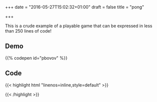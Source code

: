 +++
date = "2016-05-27T15:02:32+01:00"
draft = false
title = "pong"

+++

This is a crude example of a playable game that can be expressed in less than 250 lines of code!

## Demo

{{% codepen id="pbovov" %}}

## Code

{{< highlight html "linenos=inline,style=default" >}}
<!DOCTYPE html>
<html>
<body>
  <canvas id="game"> </canvas>
  <script type="text/javascript">
    var game = (function() {
      var Width = 800, Height = 450;
      var canvas = document.getElementById("game");
      var FPS = 1000 / 60;
      canvas.width = Width;
      canvas.height = Height;
      canvas.setAttribute('tabindex', 1);
      var ctx = canvas.getContext("2d");

      var BG = {
        Color: '#333',
        Paint: function() {
          ctx.fillStyle = this.Color;
          ctx.fillRect(0, 0, Width, Height);
        }
      };

      var Ball = { Radius: 5, Color: '#999', X: 0, Y: 0, VelX: 0, VelY: 0 };
      Ball.Paint = function() {
        ctx.beginPath();
        ctx.fillStyle = this.Color;
        ctx.arc(this.X, this.Y, this.Radius, 0, Math.PI * 2, false);
        ctx.fill();
        this.Update();
      };
      Ball.Update = function() {
        this.X += this.VelX;
        this.Y += this.VelY;
      };
      Ball.Reset = function() {
        this.X = Width / 2;
        this.Y = Height / 2;
        this.VelX = (!!Math.round(Math.random() * 1) ? 1.5 : -1.5);
        this.VelY = (!!Math.round(Math.random() * 1) ? 1.5 : -1.5);
      };

      function Paddle(position) {
        this.Color = '#999';
        this.Width = 5;
        this.Height = 100;
        this.X = 0;
        this.Y = Height / 2 - this.Height / 2;
        this.Score = 0;
        if (position == 'left')
          this.X = 0;
        else this.X = Width - this.Width;
        this.Paint = function() {
          ctx.fillStyle = this.Color;
          ctx.fillRect(this.X, this.Y, this.Width, this.Height);
          ctx.fillStyle = this.Color;
          ctx.font = "normal 10pt Calibri";
          if (position == 'left') {
            ctx.textAlign = "left";
            ctx.fillText("score: " + Player.Score, 10, 10);
          } else {
            ctx.textAlign = "right";
            ctx.fillText("score: " + Computer.Score, Width - 10, 10);
          }
        };
        this.IsCollision = function() {
          if (Ball.X - Ball.Radius > this.Width + this.X || this.X > Ball.Radius * 2 + Ball.X - Ball.Radius)
            return false;
          if (Ball.Y - Ball.Radius > this.Height + this.Y || this.Y > Ball.Radius * 2 + Ball.Y - Ball.Radius)
            return false;
          return true;
        };
      };

      window.requestAnimFrame = (function() {
        return window.requestAnimationFrame || window.webkitRequestAnimationFrame || window.mozRequestAnimationFrame || window.oRequestAnimationFrame || window.msRequestAnimationFrame || function(callback) {
          return window.setTimeout(callback, FPS);
        };
      })();
      window.cancelRequestAnimFrame = (function() {
        return window.cancelAnimationFrame || window.webkitCancelRequestAnimationFrame || window.mozCancelRequestAnimationFrame || window.oCancelRequestAnimationFrame || window.msCancelRequestAnimationFrame || clearTimeout
      })();

      var Computer = new Paddle();
      var Player = new Paddle('left');

      function Paint() {
        ctx.beginPath();
        BG.Paint();
        Computer.Paint();
        Player.Paint();
        Ball.Paint();
      }

      function MouseMove(e) {
        Player.Y = e.pageY - Player.Height / 2;
      }
      canvas.addEventListener("mousemove", MouseMove, true);

      function Loop() {
        init = requestAnimFrame(Loop);
        Paint();
        if (Player.IsCollision() || Computer.IsCollision()) {
          Ball.VelX = Ball.VelX * -1;
          Ball.VelX += (Ball.VelX > 0 ? 0.5 : -0.5);
          if (Math.abs(Ball.VelX) > Ball.Radius * 1.5)
            Ball.VelX = (Ball.VelX > 0 ? Ball.Radius * 1.5 : Ball.Radius * -1.5);
        }
        if (Ball.Y - Ball.Radius < 0 || Ball.Y + Ball.Radius > Height)
          Ball.VelY = Ball.VelY * -1;
        if (Ball.X - Ball.Radius <= 0) {
          Computer.Score++;
          Ball.Reset();
        } else if (Ball.X + Ball.Radius > Width) {
          Player.Score++;
          Ball.Reset();
        }
        if (Computer.Score === 10)
          GameOver(false);
        else if (Player.Score === 10)
          GameOver(true);
        Computer.Y = (Computer.Y + Computer.Height / 2 < Ball.Y ? Computer.Y + Computer.Vel : Computer.Y - Computer.Vel);
      };

      function GameOver(win) {
        cancelRequestAnimFrame(init);
        BG.Paint();
        ctx.fillStyle = "#999";
        ctx.font = "bold 40px Calibri";
        ctx.textAlign = "center";
        ctx.fillText((win ? "YOU WON!" : "GAME OVER"), Width / 2, Height / 2);
        ctx.font = "normal 16px Calibri";
        ctx.fillText("refresh to replay", Width / 2, Height / 2 + 20);
      }
      return {
        Start: function() {
          Ball.Reset();
          Player.Score = 0;
          Computer.Score = 0;
          Computer.Vel = 1.25;
          Loop();
        }
      };
    })();
    game.Start();
  </script>
</body>
</html>
{{< /highlight >}}
